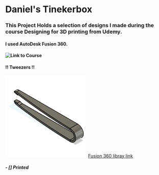 # Daniel's Tinekerbox

### This Project Holds a selection of designs I made during the course Designing for 3D printing from Udemy.
#### I used AutoDesk Fusion 360.

#### ![Link to Course](https://www.udemy.com/course/designing-for-3d-printing-with-fusion-360)

#### !! Tweezers !!

![Logo](_Tweezers.43b5d336-9b31-404a-801d-f0cb1409c3f3.png)
[Fusion 360 libray link](https://a360.co/4mU547M)

##### - [] Printed
